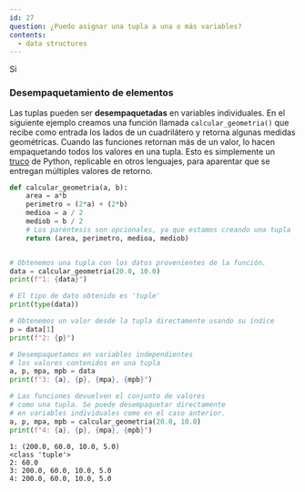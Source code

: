 ```yaml
---
id: 27
question: ¿Puedo asignar una tupla a una o más variables?
contents:
  - data structures
---
```


Si

### Desempaquetamiento de elementos

Las tuplas pueden ser **desempaquetadas** en variables individuales. En el siguiente ejemplo creamos una función llamada `calcular_geometria()` que recibe como entrada los lados de un cuadrilátero y retorna algunas medidas geométricas. Cuando las funciones retornan más de un valor, lo hacen empaquetando todos los valores en una tupla. Esto es simplemente un [truco](https://en.wikipedia.org/wiki/Syntactic_sugar) de Python, replicable en otros lenguajes, para aparentar que se entregan múltiples valores de retorno.

```py
def calcular_geometria(a, b):
    area = a*b
    perimetro = (2*a) + (2*b)
    medioa = a / 2
    mediob = b / 2
    # Los paréntesis son opcionales, ya que estamos creando una tupla
    return (area, perimetro, medioa, mediob) 


# Obtenemos una tupla con los datos provenientes de la función.
data = calcular_geometria(20.0, 10.0)
print(f"1: {data}")

# El tipo de dato obtenido es 'tuple'
print(type(data))

# Obtenemos un valor desde la tupla directamente usando su índice
p = data[1]
print(f"2: {p}")

# Desempaquetamos en variables independientes 
# los valores contenidos en una tupla
a, p, mpa, mpb = data
print(f"3: {a}, {p}, {mpa}, {mpb}")

# Las funciones devuelven el conjunto de valores 
# como una tupla. Se puede desempaquetar directamente 
# en variables individuales como en el caso anterior.
a, p, mpa, mpb = calcular_geometria(20.0, 10.0)
print(f"4: {a}, {p}, {mpa}, {mpb}")
```
```
1: (200.0, 60.0, 10.0, 5.0)
<class 'tuple'>
2: 60.0
3: 200.0, 60.0, 10.0, 5.0
4: 200.0, 60.0, 10.0, 5.0
````